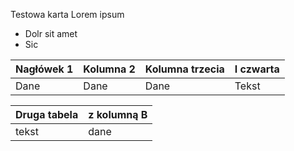 Testowa karta
Lorem ipsum
* Dolr sit amet
* Sic


| Nagłówek 1 | Kolumna 2 | Kolumna trzecia | I czwarta |
| --- | --- | --- | ---|
| Dane | Dane | Dane | Tekst |


| Druga tabela | z kolumną B |
| --- | --- |
| tekst | dane |


